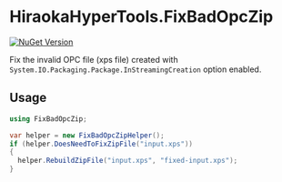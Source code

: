 # HiraokaHyperTools.FixBadOpcZip

[![NuGet Version](https://img.shields.io/nuget/v/HiraokaHyperTools.FixBadOpcZip)](https://www.nuget.org/packages/HiraokaHyperTools.FixBadOpcZip)

Fix the invalid OPC file (xps file) created with `System.IO.Packaging.Package.InStreamingCreation` option enabled.

## Usage

```cs
using FixBadOpcZip;

var helper = new FixBadOpcZipHelper();
if (helper.DoesNeedToFixZipFile("input.xps"))
{
  helper.RebuildZipFile("input.xps", "fixed-input.xps");
}
```
